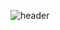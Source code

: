 ![header](https://capsule-render.vercel.app/api?type=waving&color=gradient&height=300&section=header&text=HI%I'M%20JHO%20EUNJI%20%F0%9F%A4%97)

